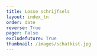 ```yaml
---
title: Losse schrijfsels
layout: index_tn
order: date
reverse: True
pager: False
excludefuture: True
thumbnail: /images/schatkist.jpg
---
```

